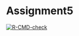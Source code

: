 # Assignment5
 <!-- badges: start -->
  [![R-CMD-check](https://github.com/Elaineflying/Assignment5/actions/workflows/R-CMD-check.yaml/badge.svg)](https://github.com/Elaineflying/Assignment5/actions/workflows/R-CMD-check.yaml)
  <!-- badges: end -->